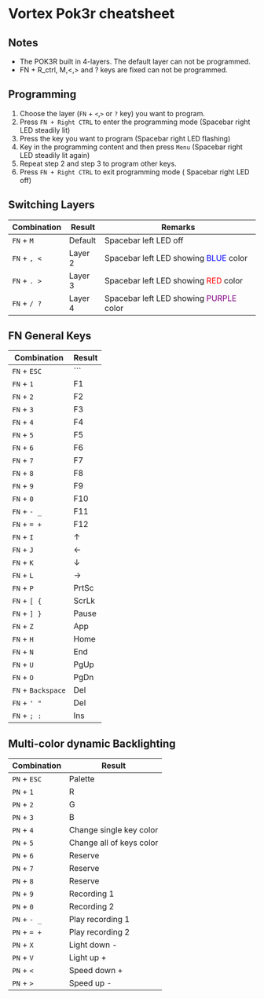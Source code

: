 # Vortex Pok3r cheatsheet

## Notes

* The POK3R built in 4-layers. The default layer can not be programmed.
* FN + R_ctrl, M,<,> and ? keys are fixed can not be programmed.

## Programming
1. Choose the layer (`FN` + `<`,`>` or `?` key) you want to program.
2. Press `FN + Right CTRL` to enter the programming mode (Spacebar right LED steadily lit)
3. Press the key you want to program (Spacebar right LED flashing)
4. Key in the programming content and then press `Menu` (Spacebar right LED steadily lit again)
5. Repeat step 2 and step 3 to program other keys.
6. Press `FN + Right CTRL` to exit programming mode ( Spacebar right LED off) 

## Switching Layers

| Combination | Result | Remarks |
| ------------ | --- | ---|
| `FN` + `M` | Default | Spacebar left LED off |
| `FN` + `, <` | Layer 2 | Spacebar left LED showing <span style="color:blue">BLUE</span> color |
| `FN` + `. >` | Layer 3 | Spacebar left LED showing <span style="color:red">RED</span> color |
| `FN` + `/ ?` | Layer 4 | Spacebar left LED showing <span style="color:purple">PURPLE</span> color |

## FN General Keys

| Combination | Result |
| ------------ | --- |
| `FN` + `ESC` | ``` |
| `FN` + `1` | F1 |
| `FN` + `2` | F2 |
| `FN` + `3` | F3 |
| `FN` + `4` | F4 |
| `FN` + `5` | F5 |
| `FN` + `6` | F6 |
| `FN` + `7` | F7 |
| `FN` + `8` | F8 |
| `FN` + `9` | F9 |
| `FN` + `0` | F10 |
| `FN` + `- _ ` | F11 |
| `FN` + `= +` | F12 |
| `FN` + `I` | &uarr; |
| `FN` + `J` | &larr; |
| `FN` + `K` | &darr; |
| `FN` + `L` | &rarr; |
| `FN` + `P` | PrtSc |
| `FN` + `[ {` | ScrLk |
| `FN` + `] }` | Pause |
| `FN` + `Z` | App |
| `FN` + `H` | Home |
| `FN` + `N` | End |
| `FN` + `U` | PgUp |
| `FN` + `O` | PgDn |
| `FN` + `Backspace` | Del |
| `FN` + `' "` | Del |
| `FN` + `; :` | Ins |


## Multi-color dynamic Backlighting

| Combination | Result |
| ------------ | --- |
| `PN` + `ESC` | Palette |
| `PN` + `1` | R |
| `PN` + `2` | G |
| `PN` + `3` | B |
| `PN` + `4` | Change single key color |
| `PN` + `5` | Change all of keys color |
| `PN` + `6` | Reserve |
| `PN` + `7` | Reserve |
| `PN` + `8` | Reserve |
| `PN` + `9` | Recording 1 |
| `PN` + `0` | Recording 2 |
| `PN` + `- _` | Play recording 1 |
| `PN` + `= +` | Play recording 2 |
| `PN` + `X` | Light down - |
| `PN` + `V` | Light up + |
| `PN` + `<` | Speed down + |
| `PN` + `>` | Speed up - |